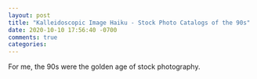 ```yaml
---
layout: post
title: "Kalleidoscopic Image Haiku - Stock Photo Catalogs of the 90s"
date: 2020-10-10 17:56:40 -0700
comments: true
categories: 
---
```


For me, the 90s were the golden age of stock photography.
